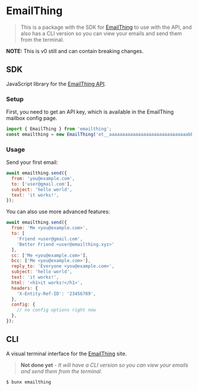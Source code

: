 # EmailThing

> This is a package with the SDK for [EmailThing](https://emailthing.app/home) to use with the API, and also has a CLI version so you can view your emails and send them from the terminal.

**NOTE:** This is v0 still and can contain breaking changes.

## SDK

JavaScript library for the [EmailThing API](https://github.com/RiskyMH/EmailThing/tree/main/app/api/v0#readme).

### Setup

First, you need to get an API key, which is available in the EmailThing mailbox config page.

```js
import { EmailThing } from 'emailthing';
const emailthing = new EmailThing('et__aaaaaaaaaaaaaaaaaaaaaaaaaaaaaabbbbbb');
```

### Usage

Send your first email:

```js
await emailthing.send({
  from: 'you@example.com',
  to: ['user@gmail.com'],
  subject: 'hello world',
  text: 'it works!',
});
```

You can also use more advanced features:

```js
await emailthing.send({
  from: 'Me <you@example.com>',
  to: [
    'Friend <user@gmail.com',
    'Better Friend <user@emailthing.xyz>'
  ],
  cc: ['Me <you@example.com>'],
  bcc: ['Me <you@example.com>'],
  reply_to: 'Everyone <you@example.com>',
  subject: 'hello world',
  text: 'it works!',
  html: '<h1>it works!</h1>',
  headers: {
    'X-Entity-Ref-ID': '23456789',
  },
  config: {
    // no config options right now
  },
});
```

## CLI

A visual terminal interface for the [EmailThing](https://emailthing.app/home) site.

> **Not done yet** - *It will have a CLI version so you can view your emails and send them from the terminal.*

```sh
$ bunx emailthing
```
